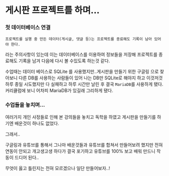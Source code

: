# 게시판 프로젝트를 하며...

### 첫 데이터베이스 연결
 `프로젝트를 실행 중 만든 데이터(게시글, 댓글 등)는 프로젝트를 종료해도 기록이 남아 있어야 한다.` 
 
 라는 주의사항이 있는데 이는 데이터베이스를 이용하여 정보들을 저장해 프로젝트를 종료해도 기록을 남겨 다음에 다시 볼 수있도록 하는것 같다.
 
  수업때는 데이터 베이스로 SQLite 를 사용했지만..게시판을 만들기 위한 구글링 으로 찾아보니 다른 DB를 사용하는 사람들이 있어 나는 DB만 SQLite로 해야지 하고 이것저것 하루 종일 시도했지만 다 실패하고 하루 시간만 날린 후 결국 `MariaDB`를 사용하게 됐다. 커리큘럼에 보니 어차피 MariaDB가 있길래 그리하게 됐다.

  ### 수업들을 놓치며...
  여러가지 개인 사정들로 인해 본 강의들을 놓치고 독학을 하였고 게시판을 만들기를 하기엔 배운것이 하나도 없었다.

  그래서..

  구글링과 유튜브를 통해서 그나마 배운것들과 유튜브를 합쳐서 만들어보려 했지만 전혀 연동이 안되고 개고생고생 하다가 결국 포기하고 유튜브를 100% 보고 배워 만드니 작동이 드디어 된다..

  무엇이 옳고 틀린지는 전혀 모르겠으나 일단 만들어보자..!

  ### 

